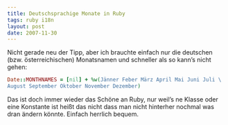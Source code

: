 ```yaml
---
title: Deutschsprachige Monate in Ruby
tags: ruby i18n
layout: post
date: 2007-11-30
---
```

Nicht gerade neu der Tipp, aber ich brauchte einfach nur die deutschen (bzw. österreichischen) Monatsnamen und schneller als so kann’s nicht gehen:

```ruby
Date::MONTHNAMES = [nil] + %w(Jänner Feber März April Mai Juni Juli \
August September Oktober November Dezember)
```

Das ist doch immer wieder das Schöne an Ruby, nur weil’s ne Klasse oder eine Konstante ist heißt das nicht dass man nicht hinterher nochmal was dran ändern könnte. Einfach herrlich bequem.
